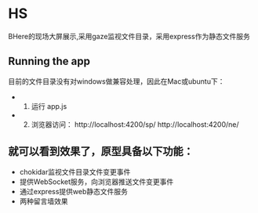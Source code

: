 # HS
BHere的现场大屏展示,采用gaze监视文件目录，采用express作为静态文件服务

Running the app
-----------------------------------
目前的文件目录没有对windows做兼容处理，因此在Mac或ubuntu下：
* 1. 运行 app.js
* 2. 浏览器访问：
	http://localhost:4200/sp/ 
	http://localhost:4200/ne/

就可以看到效果了，原型具备以下功能：
-----------------------------------
* chokidar监视文件目录文件变更事件
* 提供WebSocket服务，向浏览器推送文件变更事件
* 通过express提供web静态文件服务
*  两种留言墙效果